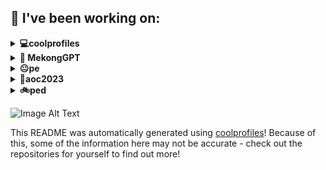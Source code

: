 
## 🔨 I've been working on:

<details>
<summary><strong>💻coolprofiles</strong></summary>
Link to repo: https://github.com/lshaoqin/coolprofiles
<br/>
This repository contains a complete guide detailing the steps and best practices to set up a personal website using HTML and CSS. It covers everything from basic HTML tags to advanced CSS techniques, providing users with the necessary knowledge to create visually appealing and functional websites.

---

The 'coolprofiles' repository underwent various updates and improvements. Changes include the addition of a wordcloud, integrated GitHub actions, improved formatting and prompts, and updates to the README file. There were also fixes for bugs and tests conducted for new functionalities.
</details>

<details>
<summary><strong>🤔 MekongGPT</strong></summary>
Link to repo: https://github.com/lshaoqin/MekongGPT
<br/>
This repository contains a Zalo chatbot that utilizes GPT-3.5 and Chroma to deliver accurate and timely data to farmers, aiding them in their agricultural practices.

---

In the MekongGPT project, recent commits involve reverting changes to the Dockerfile, updating dependencies, improving the bot's accuracy, adjusting prompts, integrating Firebase, fixing bugs and exceptions, and adding a verifier and logging for access tokens.
</details>

<details>
<summary><strong>😐pe</strong></summary>
Link to repo: https://github.com/lshaoqin/pe
<br/>
This repository contains a readme file that provides information about a specific GitHub repository. The summary is generated to provide a concise overview of what the repository does.

---

The "pe" repository had multiple file uploads.
</details>

<details>
<summary><strong>🔮aoc2023</strong></summary>
Link to repo: https://github.com/lshaoqin/aoc2023
<br/>
This repository contains my code for the Advent of Code 2023 event, showcasing my solutions and strategies for solving the daily coding challenges.

---

This repository contains code for the Advent of Code 2023 event. It includes solutions for each day, with updates and additions made along the way. The code for each day is consistently added to the repository, with occasional updates and removal of unnecessary lines.
</details>

<details>
<summary><strong>🚲ped</strong></summary>
Link to repo: https://github.com/lshaoqin/ped
<br/>
This repository contains a comprehensive collection of machine learning algorithms implemented in Python. It covers a wide range of topics, from classification and regression to deep learning and reinforcement learning. The code is well-documented and easy to understand, making it a valuable resource for both beginners and experienced practitioners in the field of machine learning.

---

There were multiple file uploads to the "ped" repository.
</details>


![Image Alt Text](../wordcloud/out.jpg)

This README was automatically generated using [coolprofiles](https://github.com/lshaoqin/coolprofiles)! Because of this, some of the information here may not be accurate - check out the repositories for yourself to find out more!
